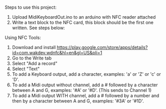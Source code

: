 Steps to use this project:
1. Upload MidiKeyboardOut.ino to an arduino with NFC reader attached
2. Write a text block to the NFC card, this block should be the first one written. See steps below:


Using NFC Tools:
1. Download and install https://play.google.com/store/apps/details?id=com.wakdev.wdnfc&hl=en&gl=US&pli=1
2. Go to the Write tab
3. Select "Add a record"
4. Select "Text"
5. To add a Keyboard output, add a character, examples: 'a' or 'Z' or 'c' or 'D'. 
6. To add a Midi output without channel, add a # followed by a character between A and G, examples: '#A' or '#D'.  (This sends to Channel 1)
6. To add a Midi output WITH channel, add a # followed by a number and then by a character between A and G, examples: '#3A' or '#1D'.  
